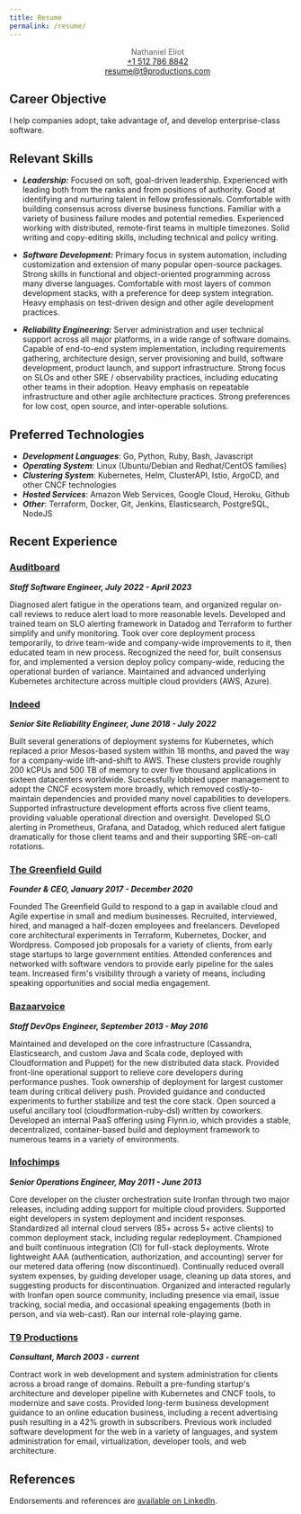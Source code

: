 ```yaml
---
title: Resume
permalink: /resume/
---
```


<style>
blockquote {
  text-align: center;
  border: none;
  padding: 0px;
}

aside, header {
  display: none;
}
</style>

> Nathaniel Eliot  
> [+1 512 786 8842](tel:+15127868842)  
> [resume@t9productions.com](mailto:resume@t9productions.com)

## Career Objective
I help companies adopt, take advantage of, and develop enterprise-class software.

## Relevant Skills
* ***Leadership:*** Focused on soft, goal-driven leadership. Experienced with leading both from the ranks and from positions of authority. Good at identifying and nurturing talent in fellow professionals. Comfortable with building consensus across diverse business functions. Familiar with a variety of business failure modes and potential remedies. Experienced working with distributed, remote-first teams in multiple timezones. Solid writing and copy-editing skills, including technical and policy writing.

* ***Software Development:*** Primary focus in system automation, including customization and extension of many popular open-source packages. Strong skills in functional and object-oriented programming across many diverse languages. Comfortable with most layers of common development stacks, with a preference for deep system integration. Heavy emphasis on test-driven design and other agile development practices.

* ***Reliability Engineering:*** Server administration and user technical support across all major platforms, in a wide range of software domains. Capable of end-to-end system implementation, including requirements gathering, architecture design, server provisioning and build, software development, product launch, and support infrastructure. Strong focus on SLOs and other SRE / observability practices, including educating other teams in their adoption. Heavy emphasis on repeatable infrastructure and other agile architecture practices. Strong preferences for low cost, open source, and inter-operable solutions.

## Preferred Technologies
* ***Development Languages***: Go, Python, Ruby, Bash, Javascript
* ***Operating System***: Linux (Ubuntu/Debian and Redhat/CentOS families)
* ***Clustering System***: Kubernetes, Helm, ClusterAPI, Istio, ArgoCD, and other CNCF technologies
* ***Hosted Services***: Amazon Web Services, Google Cloud, Heroku, Github
* ***Other***: Terraform, Docker, Git, Jenkins, Elasticsearch, PostgreSQL, NodeJS

## Recent Experience
### [Auditboard](https://www.auditboard.com/)
***Staff Software Engineer, July 2022 - April 2023***

Diagnosed alert fatigue in the operations team, and organized regular on-call reviews to reduce alert load to more reasonable levels. Developed and trained team on SLO alerting framework in Datadog and Terraform to further simplify and unify monitoring. Took over core deployment process temporarily, to drive team-wide and company-wide improvements to it, then educated team in new process. Recognized the need for, built consensus for, and implemented a version deploy policy company-wide, reducing the operational burden of variance. Maintained and advanced underlying Kubernetes architecture across multiple cloud providers (AWS, Azure).

### [Indeed](http://indeed.com)
***Senior Site Reliability Engineer, June 2018 - July 2022***

Built several generations of deployment systems for Kubernetes, which replaced a prior Mesos-based system within 18 months, and paved the way for a company-wide lift-and-shift to AWS. These clusters provide roughly 200 kCPUs and 500 TB of memory to over five thousand applications in sixteen datacenters worldwide. Successfully lobbied upper management to adopt the CNCF ecosystem more broadly, which removed costly-to-maintain dependencies and provided many novel capabilities to developers. Supported infrastructure development efforts across five client teams, providing valuable operational direction and oversight. Developed SLO alerting in Prometheus, Grafana, and Datadog, which reduced alert fatigue dramatically for those client teams and and their supporting SRE-on-call rotations.

### [The Greenfield Guild](https://www.linkedin.com/company/the-greenfield-guild/)
***Founder & CEO, January 2017 - December 2020***

Founded The Greenfield Guild to respond to a gap in available cloud and Agile expertise in small and medium businesses. Recruited, interviewed, hired, and managed a half-dozen employees and freelancers. Developed core architectural experiments in Terraform, Kubernetes, Docker, and Wordpress. Composed job proposals for a variety of clients, from early stage startups to large government entities. Attended conferences and networked with software vendors to provide early pipeline for the sales team. Increased firm's visibility through a variety of means, including speaking opportunities and social media engagement.

### [Bazaarvoice](https://www.bazaarvoice.com/)
***Staff DevOps Engineer, September 2013 - May 2016***

Maintained and developed on the core infrastructure (Cassandra, Elasticsearch, and custom Java and Scala code, deployed with Cloudformation and Puppet) for the new distributed data stack. Provided front-line operational support to relieve core developers during performance pushes. Took ownership of deployment for largest customer team during critical delivery push. Provided guidance and conducted experiments to further stabilize and test the core stack. Open sourced a useful ancillary tool (cloudformation-ruby-dsl) written by coworkers. Developed an internal PaaS offering using Flynn.io, which provides a stable, decentralized, container-based build and deployment framework to numerous teams in a variety of environments.

### [Infochimps](http://www.infochimps.com/)
***Senior Operations Engineer, May 2011 - June 2013***

Core developer on the cluster orchestration suite Ironfan through two major releases, including adding support for multiple cloud providers. Supported eight developers in system deployment and incident responses. Standardized all internal cloud servers (85+ across 5+ active clients) to common deployment stack, including regular redeployment. Championed and built continuous integration (CI) for full-stack deployments. Wrote lightweight AAA (authentication, authorization, and accounting) server for our metered data offering (now discontinued). Continually reduced overall system expenses, by guiding developer usage, cleaning up data stores, and suggesting products for discontinuation. Organized and interacted regularly with Ironfan open source community, including presence via email, issue tracking, social media, and occasional speaking engagements (both in person, and via web-cast). Ran our internal role-playing game.

### [T9 Productions](http://t9productions.com/)
***Consultant, March 2003 - current***

Contract work in web development and system administration for clients across a broad range of domains. Rebuilt a pre-funding startup's architecture and developer pipeline with Kubernetes and CNCF tools, to modernize and save costs. Provided long-term business development guidance to an online education business, including a recent advertising push resulting in a 42% growth in subscribers. Previous work included software development for the web in a variety of languages, and system administration for email, virtualization, developer tools, and web architecture.

## References
Endorsements and references are [available on LinkedIn](https://www.linkedin.com/in/temujin9/details/recommendations/).
